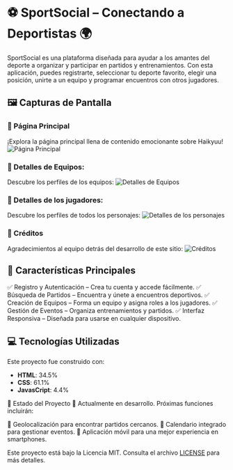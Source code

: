 # ⚽ SportSocial – Conectando a Deportistas 🌍

SportSocial es una plataforma diseñada para ayudar a los amantes del deporte a organizar y participar en partidos y entrenamientos. Con esta aplicación, puedes registrarte, seleccionar tu deporte favorito, elegir una posición, unirte a un equipo y programar encuentros con otros jugadores.

## 🖼️ Capturas de Pantalla

### 🌟 Página Principal
¡Explora la página principal llena de contenido emocionante sobre Haikyuu!
![Página Principal](assets/img/otros/principal.png)

### 🏐 Detalles de Equipos:
Descubre los perfiles de los equipos:
![Detalles de Equipos](assets/img/otros/captura-team.png)

### 🏐 Detalles de los jugadores:
Descubre los perfiles de todos los personajes:
![Detalles de los personajes](assets/img/otros/Captura_player.png)

### 🔗 Créditos
Agradecimientos al equipo detrás del desarrollo de este sitio:
![Créditos](assets/img/otros/logo-sin-fondo-png.png)

## 🎯 Características Principales

✅ Registro y Autenticación – Crea tu cuenta y accede fácilmente.
✅ Búsqueda de Partidos – Encuentra y únete a encuentros deportivos.
✅ Creación de Equipos – Forma un equipo y asigna roles a los jugadores.
✅ Gestión de Eventos – Organiza entrenamientos y partidos.
✅ Interfaz Responsiva – Diseñada para usarse en cualquier dispositivo.

## 💻 Tecnologías Utilizadas

Este proyecto fue construido con:

- **HTML**: 34.5%
- **CSS**: 61.1%
- **JavasCript**: 4.4%

🚧 Estado del Proyecto
🔧 Actualmente en desarrollo. Próximas funciones incluirán:

📍 Geolocalización para encontrar partidos cercanos.
📅 Calendario integrado para gestionar eventos.
📲 Aplicación móvil para una mejor experiencia en smartphones.

Este proyecto está bajo la Licencia MIT. Consulta el archivo [LICENSE](LICENSE) para más detalles.






